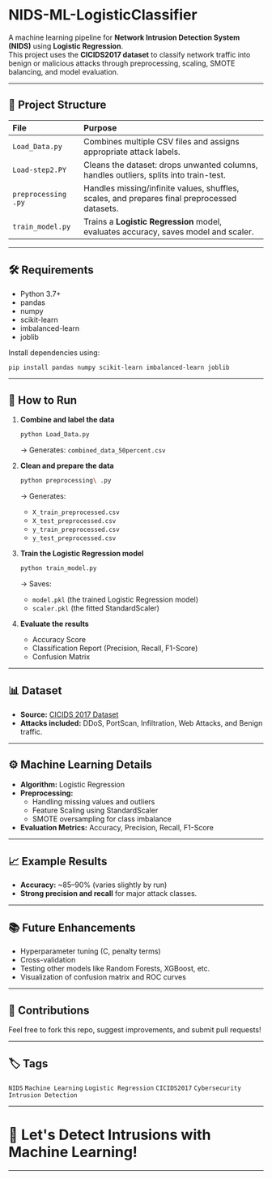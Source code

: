 # NIDS-ML-LogisticClassifier

A machine learning pipeline for **Network Intrusion Detection System (NIDS)** using **Logistic Regression**.  
This project uses the **CICIDS2017 dataset** to classify network traffic into benign or malicious attacks through preprocessing, scaling, SMOTE balancing, and model evaluation.

---

## 📂 Project Structure

| File | Purpose |
| :--- | :------ |
| `Load_Data.py` | Combines multiple CSV files and assigns appropriate attack labels. |
| `Load-step2.PY` | Cleans the dataset: drops unwanted columns, handles outliers, splits into train-test. |
| `preprocessing .py` | Handles missing/infinite values, shuffles, scales, and prepares final preprocessed datasets. |
| `train_model.py` | Trains a **Logistic Regression** model, evaluates accuracy, saves model and scaler. |

---

## 🛠️ Requirements

- Python 3.7+
- pandas
- numpy
- scikit-learn
- imbalanced-learn
- joblib

Install dependencies using:

```bash
pip install pandas numpy scikit-learn imbalanced-learn joblib
```

---

## 🚀 How to Run

1. **Combine and label the data**  
   ```bash
   python Load_Data.py
   ```
   → Generates: `combined_data_50percent.csv`

2. **Clean and prepare the data**  
   ```bash
   python preprocessing\ .py
   ```
   → Generates:
   - `X_train_preprocessed.csv`
   - `X_test_preprocessed.csv`
   - `y_train_preprocessed.csv`
   - `y_test_preprocessed.csv`

3. **Train the Logistic Regression model**  
   ```bash
   python train_model.py
   ```
   → Saves:
   - `model.pkl` (the trained Logistic Regression model)
   - `scaler.pkl` (the fitted StandardScaler)

4. **Evaluate the results**  
   - Accuracy Score
   - Classification Report (Precision, Recall, F1-Score)
   - Confusion Matrix

---

## 📊 Dataset

- **Source:** [CICIDS 2017 Dataset](https://www.unb.ca/cic/datasets/ids-2017.html)
- **Attacks included:** DDoS, PortScan, Infiltration, Web Attacks, and Benign traffic.

---

## ⚙️ Machine Learning Details

- **Algorithm:** Logistic Regression
- **Preprocessing:**
  - Handling missing values and outliers
  - Feature Scaling using StandardScaler
  - SMOTE oversampling for class imbalance
- **Evaluation Metrics:** Accuracy, Precision, Recall, F1-Score

---

## 📈 Example Results

- **Accuracy:** ~85–90% (varies slightly by run)
- **Strong precision and recall** for major attack classes.

---

## 📚 Future Enhancements

- Hyperparameter tuning (C, penalty terms)
- Cross-validation
- Testing other models like Random Forests, XGBoost, etc.
- Visualization of confusion matrix and ROC curves

---

## 🙌 Contributions

Feel free to fork this repo, suggest improvements, and submit pull requests!

---

## 🏷️ Tags

`NIDS` `Machine Learning` `Logistic Regression` `CICIDS2017` `Cybersecurity` `Intrusion Detection`

---

# 🚀 Let's Detect Intrusions with Machine Learning!

---
